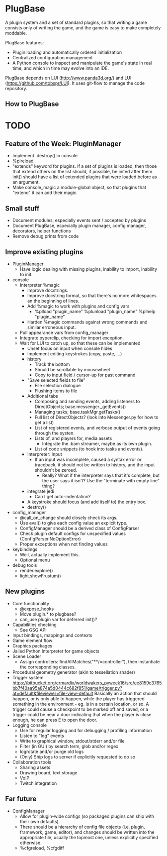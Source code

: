 PlugBase
========

A plugin system and a set of standard plugins, so that writing a game
consists only of writing the game, and the game is easy to make
completely moddable.

PlugBase features:
* Plugin loading and automatically ordered initialization
* Centralized configuration management
* A Python console to inspect and manipulate the game's state in real
  time, and which in time may evolve into an IDE.

PlugBase depends on LUI (http://www.panda3d.org/) and LUI
(https://github.com/tobspr/LUI). It uses git-flow to manage the code
repository.

How to PlugBase
---------------


TODO
====

Feature of the Week: PluginManager
----------------------------------
* Implement .destroy() in console
* %plreload
* "extends" keyword for plugins. If a set of plugins is loaded,
  then those that extend others on the list should, if possible, be
  inited after them. init() should have a list of extended plugins
  that were loaded before as an argument.
* Make console_magic a module-global object, so that plugins that
  "extend" it can add their magic.


Small stuff
-----------
* Document modules, especially events sent / accepted by plugins
* Document PlugBase, especially plugin manager, config manager,
  decorators, helper functions
* Remove debug prints from code

Improve existing plugins
------------------------
* PluginManager
  * Have logic dealing with missing plugins, inability to import,
    inability to init.
* console
  * Interpreter %magic
    * Improve docstrings.
    * Improve docstring format, so that there's no more whitespaces
      an the beginning of lines.
    * Add %magic to work with plugins and config vars
      * %plload "plugin_name"
        %plunload "plugin_name"
        %plhelp "plugin_name"
    * Harden %magic commands against wrong commands and similar
      erroneous input.
  * Pull appearance vars from config_manager
  * Integrate pyperclip, checking for import exception.
  * Wait for LUI to catch up, so that these can be implemented
    * Unset focus on input when console hides
    * Implement editing keystrokes (copy, paste, ...)
    * history
      * Track the bottom
      * Should be scrollable by mousewheel
      * Copy to input field / cursor-up for past command
    * "Save selected fields to file"
      * File selection dialogue
      * Flushing items to file
    * Additional tabs
      * Composing and sending events, adding listeners to
        DirectObjects; base.messenger._getEvents()
      * Managing tasks; base.taskMgr.getTasks()
      * Full list of DirectObjects? (look into Messenger.py for how
        to get a list)
      * List of registered events, and verbose output of events going
        through the systen.
      * Lists of, and players for, media assets
        * Integrate the .bam streamer, maybe as its own plugin.
      * List of code snippets (to hook into tasks and events).
    * Interpreter: Input
      * If an input was incomplete, caused a syntax error or
        traceback, it should not be written to history, and the input
        shouldn't be zeroed.
        * Really? What if the interpreter says that it's complete,
          but the user says it isn't? Use the "terminate with empty
          line" thing?
    * integrate jedi
      * Can I get auto-indentation?
	* A keystroke should focus (and add itself to) the entry box.
    * destroy()
* config_manager
  * @call_on_change should closely check its args.
  * Use eval() to give each config value an explicit type.
  * ConfigManager should be a derived class of ConfigParser
  * Check plugin default configs for unspecified values
    (ConfigParser.NoOptionError)
  * Proper exceptions when not finding values
* keybindings
  * Well, actually implement this.
  * Optional menu
* debug tools
  * render.explore()
  * light.showFrustum()

New plugins
-----------
* Core functionality
  * @expose_hooks
  * Move plugin.* to plugbase?
  * can_use plugin var for deferred init()?
* Capabilities checking
  * See GSG API
* Input bindings, mappings and contexts
* Game element flow
* Graphics packages
* Jailed Python Interpreter for game objects
* Scene Loader
  * Assign controllers: findAllMatches("**/=controller"), then
    instantiate the corresponding classes.
* Procedural geometry generator (akin to tessellation shader)
* Trigger system
  https://bitbucket.org/crmardix/worldwakers_pyweek16/src/ee8159c3765bb7f40aa95a874a5d0444c682f851/game/trigger.py?at=default&fileviewer=file-view-default
  <rdb> Basically an action that should happen, or is only able to
        happen, while the player has triggered something in the
        environment - eg. is in a certain location, or so.
  <rdb> A trigger could cause a checkpoint to be marked off and
        saved, or a trigger could be near a door indicating that when
        the player is close enough, he can press E to open the door.
* Logging console
  * Use for regular logging and for debugging / profiling information
  * Listen to "log" events
  * Write to graphical window, stdout/stderr and/or file
  * Filter (in GUI) by search term, glob and/or regex
  * logrotate and/or purge old logs
  * (Only) Ship logs to server if explicitly requested to do so
* Collaboration tools
  * Sharing assets
  * Drawing board, text storage
  * VoIP
  * Twitch integration

Far future
----------
* ConfigManager
  * Allow for plugin-wide configs (so packaged plugins can ship with
    their own defaults).
  * There should be a hierarchy of config file objects (i.e. plugin,
    framework, game, editor), and changes should be written into the
    appropriate file, usually the topmost one, unless explicitly
    specified otherwise.
  * %cfgreload, %cfgdiff
  
